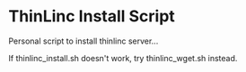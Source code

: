 # ThinLinc Install Script

Personal script to install thinlinc server...

If thinlinc_install.sh doesn't work, try thinlinc_wget.sh instead.

